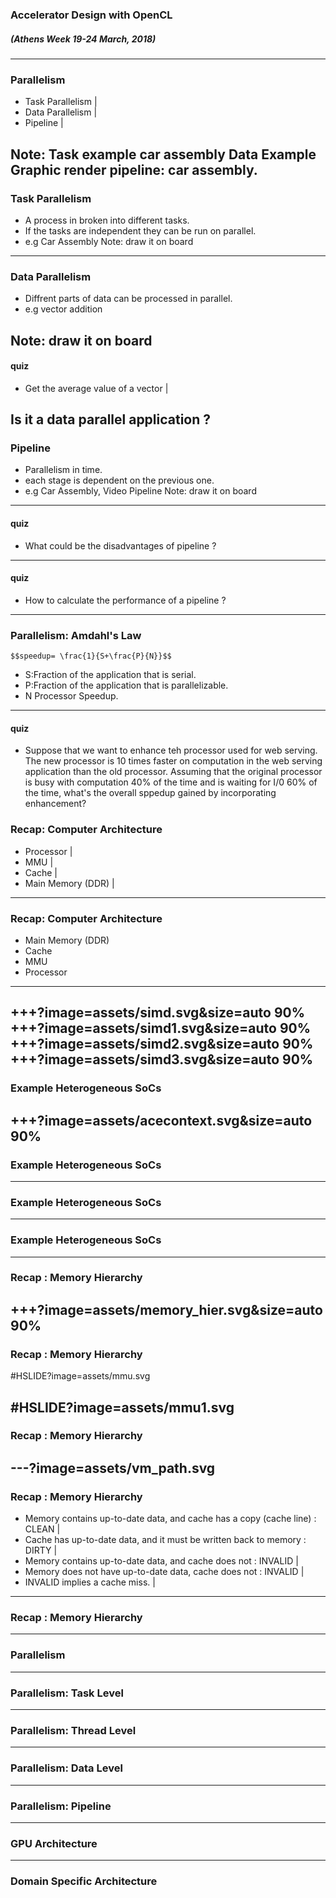 ### Accelerator Design with OpenCL
##### (Athens Week 19-24 March, 2018) 
---
### Parallelism

- Task Parallelism |
- Data Parallelism |
- Pipeline |

Note:
Task example car assembly
Data Example Graphic render
pipeline: car assembly.
---
### Task Parallelism

* A process in broken into different tasks.
* If the tasks are independent they can be run on parallel.
* e.g Car Assembly
Note:
draw it on board
---
### Data Parallelism

* Diffrent parts of data can be processed in parallel.
* e.g vector addition

Note:
draw it on board
---
#### quiz
- Get the average value of a vector |

Is it a data parallel application ?
---
### Pipeline

* Parallelism in time.
* each stage is dependent on the previous one.
* e.g Car Assembly, Video Pipeline
Note:
draw it on board
---
#### quiz

* What could be the disadvantages of pipeline ?

---
#### quiz

* How to calculate the performance of a pipeline ?

---
### Parallelism: Amdahl's Law
`$$speedup= \frac{1}{S+\frac{P}{N}}$$` 
* S:Fraction of the application that is serial.
* P:Fraction of the application that is parallelizable. 
* N Processor Speedup.
---
#### quiz
* Suppose that we want to enhance teh processor used for web serving. The new processor is 10 times faster on computation in the web serving application than the old processor. Assuming that the original processor is busy with computation 40% of the time and is waiting for I/0 60% of the time, what's the overall sppedup gained by incorporating enhancement?

### Recap: Computer Architecture

- Processor |
- MMU |
- Cache |
- Main Memory (DDR) |
---
### Recap: Computer Architecture

- Main Memory (DDR) 
- Cache 
- MMU 
- Processor 
---

+++?image=assets/simd.svg&size=auto 90%
+++?image=assets/simd1.svg&size=auto 90%
+++?image=assets/simd2.svg&size=auto 90%
+++?image=assets/simd3.svg&size=auto 90%
---
### Example Heterogeneous SoCs
+++?image=assets/acecontext.svg&size=auto 90%
---
### Example Heterogeneous SoCs
---
### Example Heterogeneous SoCs
---
### Example Heterogeneous SoCs
---
### Recap : Memory Hierarchy
+++?image=assets/memory_hier.svg&size=auto 90%
---
### Recap : Memory Hierarchy
#HSLIDE?image=assets/mmu.svg
<!-- .slide: data-background-transition="none" -->
#HSLIDE?image=assets/mmu1.svg
---
### Recap : Memory Hierarchy
---?image=assets/vm_path.svg
---
### Recap : Memory Hierarchy

- Memory contains up-to-date data, and cache has a copy (cache line) : CLEAN |
- Cache has up-to-date data, and it must be written back to memory : DIRTY |
- Memory contains up-to-date data, and cache does not : INVALID |
- Memory does not have up-to-date data, cache does not : INVALID |
- INVALID implies a cache miss. |

---
### Recap : Memory Hierarchy
---
### Parallelism
---
### Parallelism: Task Level
---
### Parallelism: Thread Level
---
### Parallelism: Data Level
---
### Parallelism: Pipeline
---
### GPU Architecture
---
### Domain Specific Architecture

